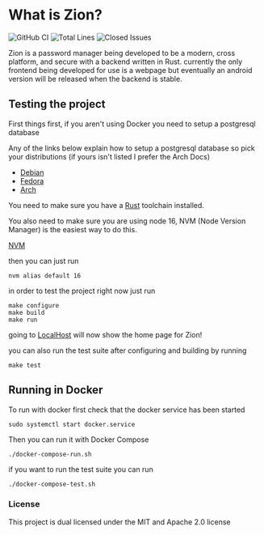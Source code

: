 # What is Zion?

![GitHub CI](https://github.com/ras-drive/Zion-Password-Manager/actions/workflows/rust.yml/badge.svg)
![Total Lines](https://img.shields.io/tokei/lines/github/ras-drive/Zion-Password-Manager)
![Closed Issues](https://img.shields.io/github/issues-pr-closed-raw/ras-drive/Zion-Password-Manager)

Zion is a password manager being developed to be a modern, cross platform, and secure with a
backend written in Rust. currently the only frontend being developed for use is a webpage but
eventually an android version will be released when the backend is stable.

## Testing the project

First things first, if you aren't using Docker you need to setup a postgresql database

Any of the links below explain how to setup a postgresql database so
pick your distributions (if yours isn't listed I prefer the Arch Docs)

* [Debian](https://wiki.debian.org/PostgreSql)
* [Fedora](https://docs.fedoraproject.org/en-US/quick-docs/postgresql/)
* [Arch](https://wiki.archlinux.org/title/PostgreSQL)

You need to make sure you have a [Rust](https://www.rust-lang.org/learn/get-started) toolchain installed.

You also need to make sure you are using node 16, NVM (Node Version Manager) is the easiest way to do this.

[NVM](https://github.com/nvm-sh/nvm)

then you can just run

```shell
nvm alias default 16
```

in order to test the project right now just run

```shell
make configure
make build
make run
```

going to [LocalHost](http://127.0.0.1:8080/) will now show the home page for Zion!

you can also run the test suite after configuring and building by running

```shell
make test
```

## Running in Docker

To run with docker first check that the docker service has been started

```shell
sudo systemctl start docker.service
```

Then you can run it with Docker Compose

```shell
./docker-compose-run.sh
```

if you want to run the test suite you can run

```shell
./docker-compose-test.sh
```

### License

This project is dual licensed under the MIT and Apache 2.0 license
